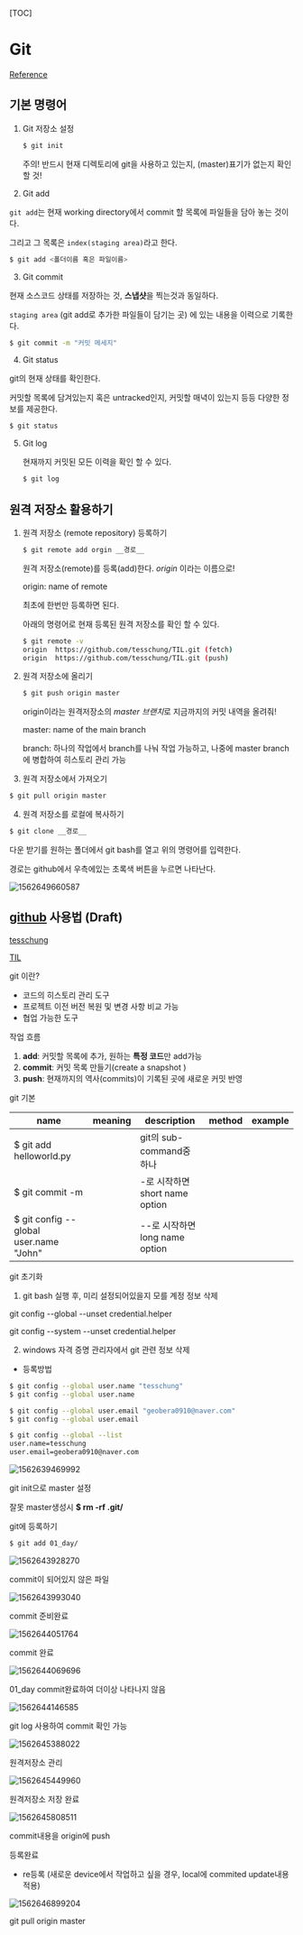 [TOC]

# Git

[Reference](https://backlog.com/git-tutorial/kr/)

## 기본 명령어

1. Git 저장소 설정

   ```bash
   $ git init
   ```

   주의! 반드시 현재 디렉토리에 git을 사용하고 있는지, (master)표기가 없는지 확인할 것!

2. Git add

`git add`는 현재 working directory에서 commit 할 목록에 파일들을 담아 놓는 것이다.

그리고 그 목록은 `index(staging area)`라고 한다.

```bash
$ git add <폴더이름 혹은 파일이름>
```

3. Git commit

현재 소스코드 상태를 저장하는 것, **스냅샷**을 찍는것과 동일하다.

`staging area` (git add로 추가한 파일들이 담기는 곳) 에 있는 내용을 이력으로 기록한다.

```bash
$ git commit -m "커밋 메세지"
```



4. Git status

git의 현재 상태를 확인한다.

커밋할 목록에 담겨있는지 혹은 untracked인지, 커밋할 매녁이 있는지 등등 다양한 정보를 제공한다.

```bash
$ git status
```



5. Git log

   현재까지 커밋된 모든 이력을 확인 할 수 있다.

   ```bash
   $ git log
   ```

   

## 원격 저장소 활용하기

1. 원격 저장소 (remote repository) 등록하기

   ```bash
   $ git remote add orgin __경로__
   ```

   원격 저장소(remote)를 등록(add)한다. *origin* 이라는 이름으로!

   origin: name of remote

   최초에 한번만 등록하면 된다.

   아래의 명령어로 현재 등록된 원격 저장소를 확인 할 수 있다.

   ```bash
   $ git remote -v
   origin  https://github.com/tesschung/TIL.git (fetch)
   origin  https://github.com/tesschung/TIL.git (push)
   ```

2. 원격 저장소에 올리기

   ```bash
   $ git push origin master
   ```

   origin이라는 원격저장소의 *master* *브랜치*로 지금까지의 커밋 내역을 올려줘!

   master: name of the main branch

   branch: 하나의 작업에서 branch를 나눠 작업 가능하고, 나중에 master branch에 병합하여 히스토리 관리 가능

3. 원격 저장소에서 가져오기

```bash
$ git pull origin master
```

4. 원격 저장소를 로컬에 복사하기

```bash
$ git clone __경로__
```

다운 받기를 원하는 폴더에서 git bash를 열고 위의 명령어를 입력한다.

경로는 github에서 우측에있는 초록색 버튼을 누르면 나타난다.

![1562649660587](C:\Users\student\AppData\Roaming\Typora\typora-user-images\1562649660587.png)



## [github](https://github.com/) 사용법 (Draft)

[tesschung](https://github.com/tesschung)

[TIL](https://github.com/tesschung/TIL.git)

git 이란?

- 코드의 히스토리 관리 도구
- 프로젝트 이전 버전 복원 및 변경 사항 비교 가능
- 협업 가능한 도구



작업 흐름

1. **add**: 커밋할 목록에 추가, 원하는 **특정 코드**만 add가능
2. **commit**: 커밋 목록 만들기(create a snapshot )
3. **push**: 현재까지의 역사(commits)이 기록된 곳에 새로운 커밋 반영



git 기본

| name                                   | meaning | description                    | method | example |
| -------------------------------------- | ------- | ------------------------------ | ------ | ------- |
| $ git add helloworld.py                |         | git의 sub-command중 하나       |        |         |
| $ git commit -m                        |         | -로 시작하면 short name option |        |         |
| $ git config --global user.name "John" |         | --로 시작하면 long name option |        |         |



git 초기화

1. git bash 실행 후, 미리 설정되어있을지 모를 계정 정보 삭제

git config --global --unset credential.helper

git config --system --unset credential.helper

2. windows 자격 증명 관리자에서 git 관련 정보 삭제



- 등록방법

```bash
$ git config --global user.name "tesschung"
$ git config --global user.name

$ git config --global user.email "geobera0910@naver.com"
$ git config --global user.email

$ git config --global --list
user.name=tesschung
user.email=geobera0910@naver.com
```

![1562639469992](C:\Users\student\AppData\Roaming\Typora\typora-user-images\1562639469992.png)

git init으로 master 설정

잘못 master생성시 **$ rm -rf .git/**



git에 등록하기

```bash
$ git add 01_day/
```

![1562643928270](C:\Users\student\AppData\Roaming\Typora\typora-user-images\1562643928270.png)

commit이 되어있지 않은 파일

![1562643993040](C:\Users\student\AppData\Roaming\Typora\typora-user-images\1562643993040.png)

commit 준비완료

![1562644051764](C:\Users\student\AppData\Roaming\Typora\typora-user-images\1562644051764.png)

commit 완료

![1562644069696](C:\Users\student\AppData\Roaming\Typora\typora-user-images\1562644069696.png)

01_day commit완료하여 더이상 나타나지 않음

![1562644146585](C:\Users\student\AppData\Roaming\Typora\typora-user-images\1562644146585.png)

git log 사용하여 commit 확인 가능

![1562645388022](C:\Users\student\AppData\Roaming\Typora\typora-user-images\1562645388022.png)

원격저장소 관리

![1562645449960](C:\Users\student\AppData\Roaming\Typora\typora-user-images\1562645449960.png)

원격저장소 저장 완료

![1562645808511](C:\Users\student\AppData\Roaming\Typora\typora-user-images\1562645808511.png)

commit내용을 origin에 push

등록완료



- re등록 (새로운 device에서 작업하고 싶을 경우, local에 commited update내용 적용)

![1562646899204](C:\Users\student\AppData\Roaming\Typora\typora-user-images\1562646899204.png)

git pull origin master